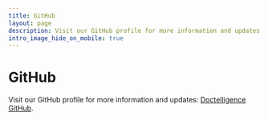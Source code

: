 ```yaml
---
title: GitHub
layout: page
description: Visit our GitHub profile for more information and updates.
intro_image_hide_on_mobile: true
---
```


# GitHub

Visit our GitHub profile for more information and updates: [Doctelligence GitHub](https://github.com/Doctelligence).
